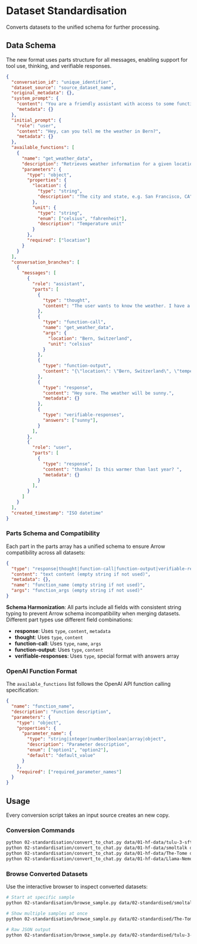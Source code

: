 # Dataset Standardisation

Converts datasets to the unified schema for further processing.

## Data Schema

The new format uses parts structure for all messages, enabling support for tool use, thinking, and verifiable responses.

```json
{
  "conversation_id": "unique_identifier",
  "dataset_source": "source_dataset_name",
  "original_metadata": {},
  "system_prompt": {
    "content": "You are a friendly assistant with access to some functions.",
    "metadata": {}
  },
  "initial_prompt": {
    "role": "user",
    "content": "Hey, can you tell me the weather in Bern?",
    "metadata": {}
  },
  "available_functions": [
    {
      "name": "get_weather_data",
      "description": "Retrieves weather information for a given location",
      "parameters": {
        "type": "object",
        "properties": {
          "location": {
            "type": "string",
            "description": "The city and state, e.g. San Francisco, CA"
          },
          "unit": {
            "type": "string",
            "enum": ["celsius", "fahrenheit"],
            "description": "Temperature unit"
          }
        },
        "required": ["location"]
      }
    }
  ],
  "conversation_branches": [
    {
      "messages": [
        {
          "role": "assistant",
          "parts": [
            {
              "type": "thought",
              "content": "The user wants to know the weather. I have a tool ... Let me ... ",
            },
            {
              "type": "function-call",
              "name": "get_weather_data",
              "args": {
                "location": "Bern, Switzerland",
                "unit": "celsius"
              }
            },
            {
              "type": "function-output",
              "content": "{\"location\": \"Bern, Switzerland\", \"temperature\": 24, \"weather\": \"sunny\", \"unit\": \"celsius\"}"
            },
            {
              "type": "response",
              "content": "Hey sure. The weather will be sunny.",
              "metadata": {}
            },
            {
              "type": "verifiable-responses",
              "answers": ["sunny"],
            }
          ],
        },
        {
          "role": "user",
          "parts": [
            {
              "type": "response",
              "content": "thanks! Is this warmer than last year? ",
              "metadata": {}
            }
          ],
        }
      ]
    }
  ],
  "created_timestamp": "ISO datetime"
}
```

### Parts Schema and Compatibility

Each part in the parts array has a unified schema to ensure Arrow compatibility across all datasets:

```json
{
  "type": "response|thought|function-call|function-output|verifiable-responses",
  "content": "text content (empty string if not used)",
  "metadata": {},
  "name": "function_name (empty string if not used)", 
  "args": "function_args (empty string if not used)"
}
```

**Schema Harmonization**: All parts include all fields with consistent string typing to prevent Arrow schema incompatibility when merging datasets. Different part types use different field combinations:

- **response**: Uses `type`, `content`, `metadata`
- **thought**: Uses `type`, `content` 
- **function-call**: Uses `type`, `name`, `args`
- **function-output**: Uses `type`, `content`
- **verifiable-responses**: Uses `type`, special format with answers array

### OpenAI Function Format

The `available_functions` list follows the OpenAI API function calling specification:

```json
{
  "name": "function_name",
  "description": "Function description",
  "parameters": {
    "type": "object",
    "properties": {
      "parameter_name": {
        "type": "string|integer|number|boolean|array|object",
        "description": "Parameter description",
        "enum": ["option1", "option2"],
        "default": "default_value"
      }
    },
    "required": ["required_parameter_names"]
  }
}
```

## Usage

Every conversion script takes an input source creates an new copy. 

### Conversion Commands
```bash
python 02-standardisation/convert_to_chat.py data/01-hf-data/tulu-3-sft-mixture data/02-standardised/
python 02-standardisation/convert_to_chat.py data/01-hf-data/smoltalk data/02-standardised/
python 02-standardisation/convert_to_chat.py data/01-hf-data/The-Tome data/02-standardised/
python 02-standardisation/convert_to_chat.py data/01-hf-data/Llama-Nemotron-Post-Training-Dataset data/02-standardised/
```

### Browse Converted Datasets

Use the interactive browser to inspect converted datasets:

```bash
# Start at specific sample
python 02-standardisation/browse_sample.py data/02-standardised/smoltalk --start-idx 100

# Show multiple samples at once
python 02-standardisation/browse_sample.py data/02-standardised/The-Tome --num-samples 5

# Raw JSON output
python 02-standardisation/browse_sample.py data/02-standardised/tulu-3-sft-mixture --raw-json
```

